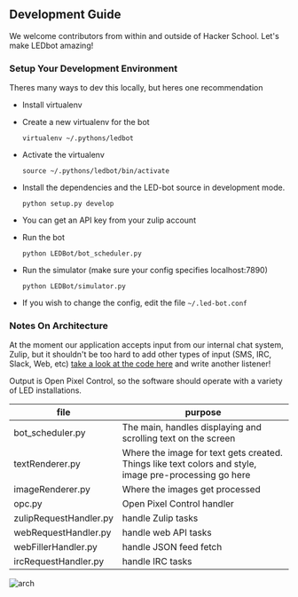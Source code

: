 Development Guide
----

We welcome contributors from within and outside of Hacker School. Let's make LEDbot amazing!

### Setup Your Development Environment

Theres many ways to dev this locally, but heres one recommendation


- Install virtualenv

- Create a new virtualenv for the bot

    `virtualenv ~/.pythons/ledbot`

- Activate the virtualenv 
    
    `source ~/.pythons/ledbot/bin/activate`
    
- Install the dependencies and the LED-bot source in development mode. 

    `python setup.py develop`

- You can get an API key from your zulip account

- Run the bot

    `python LEDBot/bot_scheduler.py`

- Run the simulator (make sure your config specifies localhost:7890)

    `python LEDBot/simulator.py`

- If you wish to change the config, edit the file `~/.led-bot.conf`


### Notes On Architecture

At the moment our application accepts input from our internal chat system, Zulip, but it shouldn't be too hard to add other types of input (SMS, IRC, Slack, Web, etc) [take a look at the code here](https://github.com/marqsm/LED-bot/blob/master/LEDBot/bot_scheduler.py#L252) and write another listener!

Output is Open Pixel Control, so the software should operate with a variety of LED installations.

| file                  | purpose           | 
| --------------------- | ------------------|
| bot_scheduler.py      | The main, handles displaying and scrolling text on the screen                     |
| textRenderer.py       | Where the image for text gets created. Things like text colors and style, image pre-processing go here        |
| imageRenderer.py      | Where the images get processed                |
| opc.py                | Open Pixel Control handler                    |
| zulipRequestHandler.py| handle Zulip tasks                            |
| webRequestHandler.py| handle web API tasks                            |
| webFillerHandler.py| handle JSON feed fetch                            |
| ircRequestHandler.py| handle IRC tasks                            |


![arch](https://raw.githubusercontent.com/marqsm/LED-bot/master/docs/architecture.png)

